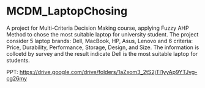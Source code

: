 # MCDM_LaptopChosing

A project for Multi-Criteria Decision Making course, applying Fuzzy AHP Method to chose the most suitable laptop for university student. The project consider 5 laptop brands: Dell, MacBook, HP, Asus, Lenovo and 6 criteria: Price, Durability, Performance, Storage, Design, and Size. The information is collcetd by survey and the result indicate Dell is the most suitable laptop for students.

PPT: https://drive.google.com/drive/folders/1aZxom3_2tS2jTI1yyAp9YTJvg-cg26my

